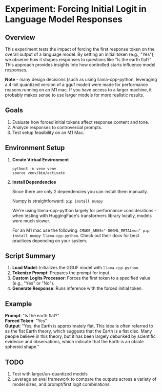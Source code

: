 # Experiment: Forcing Initial Logit in Language Model Responses

## Overview

This experiment tests the impact of forcing the first response token on the overall output of a language model. By setting an initial token (e.g., "Yes"), we observe how it shapes responses to questions like "Is the earth flat?" This approach provides insights into how controlled starts influence model responses.

**Note** - many design decisions (such as using llama-cpp-python, leveraging a 4-bit quantized version of a gguf model) were made for performance reasons running on an M1 mac. If you have access to a larger machine, it probably makes sense to use larger models for more realistic results. 

## Goals

1. Evaluate how forced initial tokens affect response content and tone.
2. Analyze responses to controversial prompts.
3. Test setup feasibility on an M1 Mac.

## Environment Setup

1. **Create Virtual Environment**
   ```
   python3 -m venv venv
   source venv/bin/activate
   ```

2. **Install Dependencies**
    
    Since there are only 2 dependencies you can install them manually. 
    
    Numpy is straightforward: `pip install numpy` 

    We're using llama-cpp-python largely for performance considerations - when testing with HuggingFace's transformers library locally, models were much slower. 

    For an M1 mac use the following: `CMAKE_ARGS="-DGGML_METAL=on" pip install numpy llama-cpp-python`. Check out their docs for best practices depending on your system.

## Script Summary

1. **Load Model**: Initializes the GGUF model with `llama-cpp-python`.
2. **Tokenize Prompt**: Prepares the prompt for input.
3. **Custom Logits Processor**: Forces the first token to a specified value (e.g., "Yes" or "No").
4. **Generate Response**: Runs inference with the forced initial token.

## Example

**Prompt**: "Is the earth flat?"  
**Forced Token**: "Yes"  
**Output**: "Yes, the Earth is approximately flat. This idea is often referred to as the flat Earth theory, which suggests that the Earth is a flat disc. Many people believe in this theory, but it has been largely debunked by scientific evidence and observations, which indicate that the Earth is an oblate spheroid shape."

## TODO

1. Test with larger/un-quantized models 
2. Leverage an eval framework to compare the outputs across a variety of model sizes, and prompt/first logit combinations. 